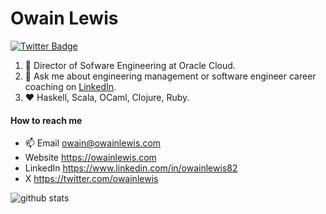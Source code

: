 # Owain Lewis

[![Twitter Badge](https://img.shields.io/badge/-owainlewis-1ca0f1?style=flat-square&logo=twitter&logoColor=white&link=https://twitter.com/owainlewis)](https://twitter.com/owainlewis)

1. :office: Director of Sofware Engineering at Oracle Cloud. 
2. :speech_balloon: Ask me about engineering management or software engineer career coaching on [LinkedIn](https://www.linkedin.com/in/owainlewis82/). 
3. :heart: Haskell, Scala, OCaml, Clojure, Ruby. 

#### How to reach me
- 📫 Email owain@owainlewis.com
- Website https://owainlewis.com
- LinkedIn https://www.linkedin.com/in/owainlewis82
- X https://twitter.com/owainlewis 

![github stats](https://github-readme-stats.vercel.app/api?username=owainlewis&show_icons=true&count_private=true&hide_title=true)
